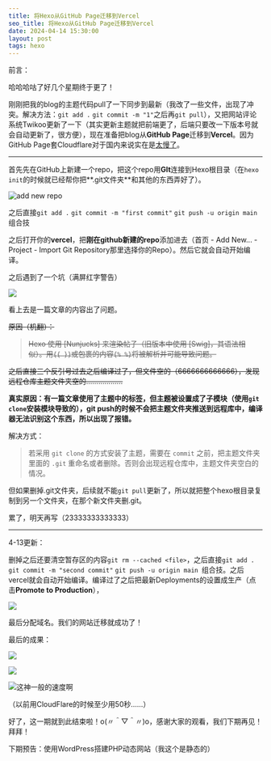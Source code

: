 ```yaml
---
title: 将Hexo从GitHub Page迁移到Vercel
seo_title: 将Hexo从GitHub Page迁移到Vercel
date: 2024-04-14 15:30:00
layout: post
tags: hexo
---
```

前言：

哈哈哈咕了好几个星期终于更了！

刚刚把我的blog的主题代码pull了一下同步到最新（我改了一些文件，出现了冲突。解决方法：`git add .` `git commit -m "1"`之后再`git pull`），又把网站评论系统Twikoo更新了一下（其实更新主题就把前端更了，后端只要改一下版本号就会自动更新了，很方便），现在准备把blog从**GitHub Page**迁移到**Vercel**。因为GitHub Page套Cloudflare对于国内来说实在是<u>太慢了</u>。

------

首先先在GitHub上新建一个repo，把这个repo用**GIt**连接到Hexo根目录（在`hexo init`的时候就已经帮你把**.git文件夹**和其他的东西弄好了）。

![add new repo](https://pic.imgdb.cn/item/6619329168eb935713c570c3.png)

之后直接`git add .` `git commit -m "first commit"` `git push -u origin main `组合技

之后打开你的**vercel**，把**刚在github新建的repo**添加进去（首页 - Add New... - Project - Import Git Repository那里选择你的Repo）。然后它就会自动开始编译。

之后遇到了一个坑（满屏红字警告）

![](https://pic.imgdb.cn/item/6619374968eb935713cbd57d.png)

看上去是一篇文章的内容出了问题。

~~原因（机翻）：~~

> ~~Hexo 使用 [Nunjucks] 来渲染帖子（旧版本中使用 [Swig]，其语法相似）。用`{{ }}`或包裹的内容`{% %}`将被解析并可能导致问题。~~

~~之后直接三个反引号过去之后编译过了，但文件空的（6666666666666），发现远程仓库主题文件夹空的………………~~

**真实原因：有一篇文章使用了主题中的标签，但主题被设置成了子模块（使用`git clone`安装模块导致的），git push的时候不会把主题文件夹推送到远程库中，编译器无法识别这个东西，所以出现了报错。**

解决方式：

> 若采用 `git clone` 的方式安装了主题，需要在 `commit` 之前，把主题文件夹里面的 `.git` 重命名或者删除。否则会出现远程仓库中，主题文件夹空白的情况。

但如果删掉.git文件夹，后续就不能`git pull`更新了，所以就把整个hexo根目录复制到另一个文件夹，在那个新文件夹删.git。

累了，明天再写（23333333333333）

------

4-13更新：

删掉之后还要清空暂存区的内容`git rm --cached <file>`，之后直接`git add .` `git commit -m "second commit"` `git push -u origin main `组合技。之后vercel就会自动开始编译。编译过了之后把最新Deployments的设置成生产（点击**Promote to Production**），

![](https://pic.imgdb.cn/item/661a5f2b68eb9357136b3e94.png)

最后分配域名。我们的网站迁移就成功了！

最后的成果：

![](https://pic.imgdb.cn/item/661b708868eb935713c1a8d2.png)

![](https://pic.imgdb.cn/item/661b709868eb935713c1c2eb.png)

![这神一般的速度啊](https://pic.imgdb.cn/item/661b710b68eb935713c3e37f.png)

（以前用CloudFlare的时候至少用50秒……）

好了，这一期就到此结束啦！o(〃＾▽＾〃)o，感谢大家的观看，我们下期再见！拜拜！



下期预告：使用WordPress搭建PHP动态网站（我这个是静态的）